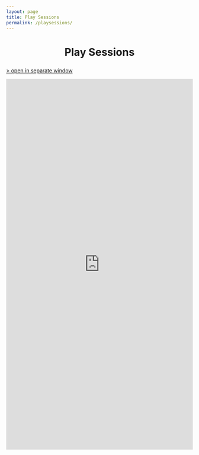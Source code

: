 ```yaml
---
layout: page
title: Play Sessions
permalink: /playsessions/
---
```


<h1 style="width: 100%; text-align: center; margin-bottom: 24px">
Play Sessions
</h1>

[> open in separate window](http://forum.freegamedev.net/viewforum.php?f=89)  

<iframe src="http://forum.freegamedev.net/viewforum.php?f=89" style="border:0; width: 100%; height:1000px; margin: 0 auto;"></iframe>

